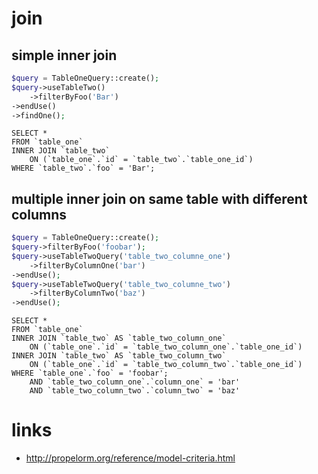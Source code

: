 # join

## simple inner join

```php
$query = TableOneQuery::create();
$query->useTableTwo()
    ->filterByFoo('Bar')
->endUse()
->findOne();
```

```mysql
SELECT * 
FROM `table_one` 
INNER JOIN `table_two`
    ON (`table_one`.`id` = `table_two`.`table_one_id`)
WHERE `table_two`.`foo` = 'Bar';
```

## multiple inner join on same table with different columns

```php
$query = TableOneQuery::create();
$query->filterByFoo('foobar');
$query->useTableTwoQuery('table_two_columne_one')
    ->filterByColumnOne('bar')
->endUse();
$query->useTableTwoQuery('table_two_columne_two')
    ->filterByColumnTwo('baz')
->endUse();
```

```mysql
SELECT *
FROM `table_one` 
INNER JOIN `table_two` AS `table_two_column_one`
    ON (`table_one`.`id` = `table_two_column_one`.`table_one_id`)
INNER JOIN `table_two` AS `table_two_column_two`
    ON (`table_one`.`id` = `table_two_column_two`.`table_one_id`)
WHERE `table_one`.`foo` = 'foobar';
    AND `table_two_column_one`.`column_one` = 'bar'
    AND `table_two_column_two`.`column_two` = 'baz'
```

# links

* http://propelorm.org/reference/model-criteria.html
